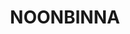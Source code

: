 ---
lastmod: '2025-04-06T06:05:20+00:00'
latitude: -33.898505
layout: suburb
longitude: 148.664838
postcode: '2794'
state: NSW
title: NOONBINNA
url: /nsw/noonbinna/
---